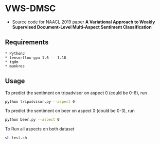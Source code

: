 # VWS-DMSC
  * Source code for NAACL 2019 paper **A Variational Approach to Weakly Supervised Document-Level Multi-Aspect Sentiment Classification**

## Requirements
    * Python3
    * tensorflow-gpu 1.6 -- 1.10
    * tqdm
    * munkres

## Usage
To predict the sentiment on tripadvisor on aspect 0 (could be 0-6), run
```bash
python tripadvisor.py --aspect 0
```
To predict the sentiment on beer on aspect 0 (could be 0-3), run
```bash
python beer.py --aspect 0
```
To Run all aspects on both dataset
```bash
sh test.sh
```
